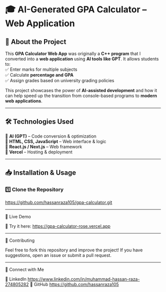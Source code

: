 # 🎓 AI-Generated GPA Calculator – Web Application  

## 📌 About the Project  
This **GPA Calculator Web App** was originally a **C++ program** that I converted into a **web application** using **AI tools like GPT**. It allows students to:  
✅ Enter marks for multiple subjects  
✅ Calculate **percentage and GPA**  
✅ Assign grades based on university grading policies  

This project showcases the power of **AI-assisted development** and how it can help speed up the transition from console-based programs to **modern web applications**.  

---

## 🛠️ Technologies Used  
🔹 **AI (GPT)** – Code conversion & optimization  
🔹 **HTML, CSS, JavaScript** – Web interface & logic  
🔹 **React.js / Next.js** – Web framework  
🔹 **Vercel** – Hosting & deployment  

---

## 📥 Installation & Usage  

### **1️⃣ Clone the Repository**  
https://github.com/hassanraza105/gpa-calculator.git


---

🚀 Live Demo

🔗 Try it here: https://gpa-calculator-rose.vercel.app

---

🚀 Contributing

Feel free to fork this repository and improve the project! If you have suggestions, open an issue or submit a pull request.


---

📌 Connect with Me

🔗 LinkedIn https://www.linkedin.com/in/muhammad-hassan-raza-274805282
🔗 GitHub https://github.com/hassanraza105
